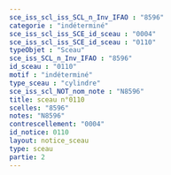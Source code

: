 ```yaml
---
sce_iss_scl_iss_SCL_n_Inv_IFAO : "8596"
categorie : "indéterminé"
sce_iss_scl_iss_SCE_id_sceau : "0004"
sce_iss_scl_iss_SCE_id_sceau : "0110"
typeObjet : "Sceau"
sce_iss_SCL_n_Inv_IFAO : "8596"
id_sceau : "0110"
motif : "indéterminé"
type_sceau : "cylindre"
sce_iss_scl_NOT_nom_note : "N8596"
title: sceau n°0110
scelles: "8596"
notes: "N8596"
contrescellement: "0004"
id_notice: 0110
layout: notice_sceau
type: sceau
partie: 2
---
```

